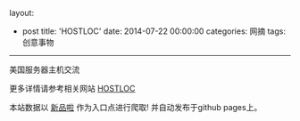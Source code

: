 layout: 
  - post 
title: 'HOSTLOC' 
date: 2014-07-22 00:00:00 
categories: 网摘 
tags: 创意事物 
---

美国服务器主机交流  

更多详情请参考相关网站 [HOSTLOC](http://www.hostloc.com/)  

本站数据以 [新品啦](http://xinpinla.com/) 作为入口点进行爬取! 并自动发布于github pages上。  

